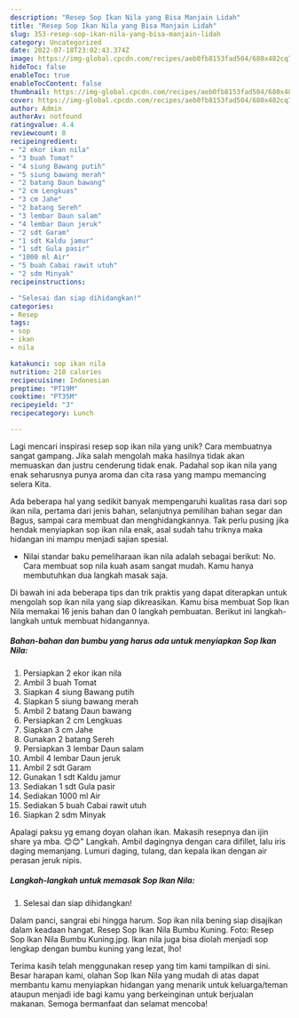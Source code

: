 ```yaml
---
description: "Resep Sop Ikan Nila yang Bisa Manjain Lidah"
title: "Resep Sop Ikan Nila yang Bisa Manjain Lidah"
slug: 353-resep-sop-ikan-nila-yang-bisa-manjain-lidah
category: Uncategorized
date: 2022-07-18T23:02:43.374Z
image: https://img-global.cpcdn.com/recipes/aeb0fb8153fad504/680x482cq70/sop-ikan-nila-foto-resep-utama.jpg
hideToc: false
enableToc: true
enableTocContent: false
thumbnail: https://img-global.cpcdn.com/recipes/aeb0fb8153fad504/680x482cq70/sop-ikan-nila-foto-resep-utama.jpg
cover: https://img-global.cpcdn.com/recipes/aeb0fb8153fad504/680x482cq70/sop-ikan-nila-foto-resep-utama.jpg
author: Admin
authorAv: notfound
ratingvalue: 4.4
reviewcount: 8
recipeingredient:
- "2 ekor ikan nila"
- "3 buah Tomat"
- "4 siung Bawang putih"
- "5 siung bawang merah"
- "2 batang Daun bawang"
- "2 cm Lengkuas"
- "3 cm Jahe"
- "2 batang Sereh"
- "3 lembar Daun salam"
- "4 lembar Daun jeruk"
- "2 sdt Garam"
- "1 sdt Kaldu jamur"
- "1 sdt Gula pasir"
- "1000 ml Air"
- "5 buah Cabai rawit utuh"
- "2 sdm Minyak"
recipeinstructions:

- "Selesai dan siap dihidangkan!"
categories:
- Resep
tags:
- sop
- ikan
- nila

katakunci: sop ikan nila 
nutrition: 218 calories
recipecuisine: Indonesian
preptime: "PT19M"
cooktime: "PT35M"
recipeyield: "3"
recipecategory: Lunch

---
```





Lagi mencari inspirasi resep sop ikan nila yang unik? Cara membuatnya sangat gampang. Jika salah mengolah maka hasilnya tidak akan memuaskan dan justru cenderung tidak enak. Padahal sop ikan nila yang enak seharusnya punya aroma dan cita rasa yang mampu memancing selera Kita.





Ada beberapa hal yang sedikit banyak mempengaruhi kualitas rasa dari sop ikan nila, pertama dari jenis bahan, selanjutnya pemilihan bahan segar dan Bagus, sampai cara membuat dan menghidangkannya. Tak perlu pusing jika hendak menyiapkan sop ikan nila enak,      asal sudah tahu triknya maka hidangan ini mampu menjadi sajian spesial.














- Nilai standar baku pemeliharaan ikan nila adalah sebagai berikut: No. Cara membuat sop nila kuah asam sangat mudah. Kamu hanya membutuhkan dua langkah masak saja.






Di bawah ini ada beberapa tips dan trik praktis yang dapat diterapkan untuk mengolah sop ikan nila yang siap dikreasikan. Kamu bisa membuat Sop Ikan Nila memakai 16 jenis bahan dan 0 langkah pembuatan. Berikut ini langkah-langkah untuk membuat hidangannya.

<!--inarticleads1-->

##### Bahan-bahan dan bumbu yang harus ada untuk menyiapkan Sop Ikan Nila:

1. Persiapkan 2 ekor ikan nila
1. Ambil 3 buah Tomat
1. Siapkan 4 siung Bawang putih
1. Siapkan 5 siung bawang merah
1. Ambil 2 batang Daun bawang
1. Persiapkan 2 cm Lengkuas
1. Siapkan 3 cm Jahe
1. Gunakan 2 batang Sereh
1. Persiapkan 3 lembar Daun salam
1. Ambil 4 lembar Daun jeruk
1. Ambil 2 sdt Garam
1. Gunakan 1 sdt Kaldu jamur
1. Sediakan 1 sdt Gula pasir
1. Sediakan 1000 ml Air
1. Sediakan 5 buah Cabai rawit utuh
1. Siapkan 2 sdm Minyak


Apalagi paksu yg emang doyan olahan ikan. Makasih resepnya dan ijin share ya mba. 😊😊&#34; Langkah. Ambil dagingnya dengan cara difillet, lalu iris daging memanjang. Lumuri daging, tulang, dan kepala ikan dengan air perasan jeruk nipis. 

<!--inarticleads2-->

##### Langkah-langkah untuk memasak Sop Ikan Nila:


1. Selesai dan siap dihidangkan!

Dalam panci, sangrai ebi hingga harum. Sop ikan nila bening siap disajikan dalam keadaan hangat. Resep Sop Ikan Nila Bumbu Kuning. Foto: Resep Sop Ikan Nila Bumbu Kuning.jpg. Ikan nila juga bisa diolah menjadi sop lengkap dengan bumbu kuning yang lezat, lho! 

Terima kasih telah menggunakan resep yang tim kami tampilkan di sini. Besar harapan kami, olahan Sop Ikan Nila yang mudah di atas dapat membantu kamu menyiapkan hidangan yang menarik untuk keluarga/teman ataupun menjadi ide bagi kamu yang berkeinginan untuk berjualan makanan. Semoga bermanfaat dan selamat mencoba!

